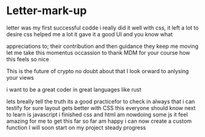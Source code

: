 # Letter-mark-up
letter was my first successful codde
i really did it well
with css, it left a lot to desire
css helped me a lot
 it gave it a good UI
 and you know what
<!-- i know people here like to help -->
appreciations to;
their contribution
and then guidance
they keep me moving
let me take this momentus occassion 
to thank MDM for your course
how this feels so nice
<!-- ZEK tokens on this -->
This is the future of crypto
no doubt about that
I look orward to anlysing your views
<!-- i want to add this but please ignore -->
i want to be a great coder
in great languages like rust
<!-- it this what you expect of me -->
lets breally tell the truth
its a good practicefor to check in always
that i can testify for sure
layout gets better with CSS 
this everyone should know
next to learn is javascript
i finished css and html
am nowdoing some js
it feel amazing for me 
to get this far so far
am happy i can now create a custom function
I will soon start on my project
steady progress
